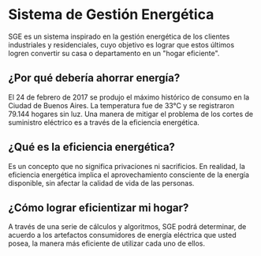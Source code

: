 # Sistema de Gestión Energética

SGE es un sistema inspirado en la gestión energética de los clientes industriales y residenciales, cuyo objetivo es lograr que estos últimos logren convertir su casa o departamento en un "hogar eficiente".

## ¿Por qué debería ahorrar energía?
El 24 de febrero de 2017 se produjo el máximo histórico de consumo en la Ciudad de Buenos Aires. La temperatura fue de 33°C y se registraron 79.144 hogares sin luz. Una manera de mitigar el problema de los cortes de suministro eléctrico es a través de la eficiencia energética.

## ¿Qué es la eficiencia energética?
Es un concepto que no significa privaciones ni sacrificios. En realidad, la eficiencia energética implica el aprovechamiento consciente de la energía disponible, sin afectar la calidad de vida de las personas.

## ¿Cómo lograr eficientizar mi hogar?
A través de una serie de cálculos y algoritmos, SGE podrá determinar, de acuerdo a los artefactos consumidores de energía eléctrica que usted posea, la manera más eficiente de utilizar cada uno de ellos.
